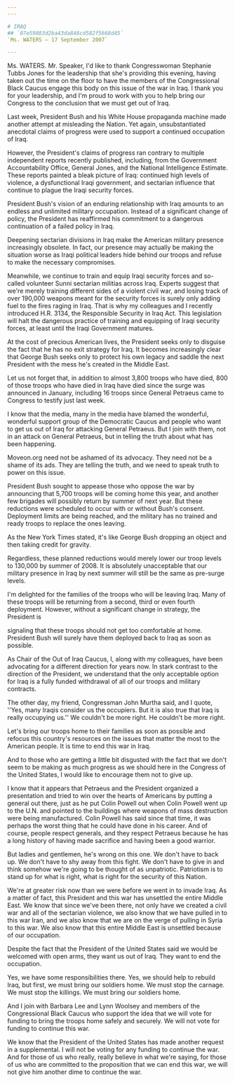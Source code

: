 ```yaml
---
---

# IRAQ
## `07e59883d2ba43da846cd582f5668d45`
`Ms. WATERS — 17 September 2007`

---
```



Ms. WATERS. Mr. Speaker, I'd like to thank Congresswoman Stephanie 
Tubbs Jones for the leadership that she's providing this evening, 
having taken out the time on the floor to have the members of the 
Congressional Black Caucus engage this body on this issue of the war in 
Iraq. I thank you for your leadership, and I'm proud to work with you 
to help bring our Congress to the conclusion that we must get out of 
Iraq.

Last week, President Bush and his White House propaganda machine made 
another attempt at misleading the Nation. Yet again, unsubstantiated 
anecdotal claims of progress were used to support a continued 
occupation of Iraq.

However, the President's claims of progress ran contrary to multiple 
independent reports recently published, including, from the Government 
Accountability Office, General Jones, and the National Intelligence 
Estimate. These reports painted a bleak picture of Iraq: continued high 
levels of violence, a dysfunctional Iraqi government, and sectarian 
influence that continue to plague the Iraqi security forces.

President Bush's vision of an enduring relationship with Iraq amounts 
to an endless and unlimited military occupation. Instead of a 
significant change of policy, the President has reaffirmed his 
commitment to a dangerous continuation of a failed policy in Iraq.

Deepening sectarian divisions in Iraq make the American military 
presence increasingly obsolete. In fact, our presence may actually be 
making the situation worse as Iraqi political leaders hide behind our 
troops and refuse to make the necessary compromises.

Meanwhile, we continue to train and equip Iraqi security forces and 
so-called volunteer Sunni sectarian militias across Iraq. Experts 
suggest that we're merely training different sides of a violent civil 
war, and losing track of over 190,000 weapons meant for the security 
forces is surely only adding fuel to the fires raging in Iraq. That is 
why my colleagues and I recently introduced H.R. 3134, the Responsible 
Security in Iraq Act. This legislation will halt the dangerous practice 
of training and equipping of Iraqi security forces, at least until the 
Iraqi Government matures.

At the cost of precious American lives, the President seeks only to 
disguise the fact that he has no exit strategy for Iraq. It becomes 
increasingly clear that George Bush seeks only to protect his own 
legacy and saddle the next President with the mess he's created in the 
Middle East.

Let us not forget that, in addition to almost 3,800 troops who have 
died, 800 of those troops who have died in Iraq have died since the 
surge was announced in January, including 16 troops since General 
Petraeus came to Congress to testify just last week.

I know that the media, many in the media have blamed the wonderful, 
wonderful support group of the Democratic Caucus and people who want to 
get us out of Iraq for attacking General Petraeus. But I join with 
them, not in an attack on General Petraeus, but in telling the truth 
about what has been happening.

Moveon.org need not be ashamed of its advocacy. They need not be a 
shame of its ads. They are telling the truth, and we need to speak 
truth to power on this issue.

President Bush sought to appease those who oppose the war by 
announcing that 5,700 troops will be coming home this year, and another 
few brigades will possibly return by summer of next year. But these 
reductions were scheduled to occur with or without Bush's consent. 
Deployment limits are being reached, and the military has no trained 
and ready troops to replace the ones leaving.

As the New York Times stated, it's like George Bush dropping an 
object and then taking credit for gravity.

Regardless, these planned reductions would merely lower our troop 
levels to 130,000 by summer of 2008. It is absolutely unacceptable that 
our military presence in Iraq by next summer will still be the same as 
pre-surge levels.

I'm delighted for the families of the troops who will be leaving 
Iraq. Many of these troops will be returning from a second, third or 
even fourth deployment. However, without a significant change in 
strategy, the President is


signaling that these troops should not get too comfortable at home. 
President Bush will surely have them deployed back to Iraq as soon as 
possible.

As Chair of the Out of Iraq Caucus, I, along with my colleagues, have 
been advocating for a different direction for years now. In stark 
contrast to the direction of the President, we understand that the only 
acceptable option for Iraq is a fully funded withdrawal of all of our 
troops and military contracts.

The other day, my friend, Congressman John Murtha said, and I quote, 
''Yes, many Iraqis consider us the occupiers. But it is also true that 
Iraq is really occupying us.'' We couldn't be more right. He couldn't 
be more right.

Let's bring our troops home to their families as soon as possible and 
refocus this country's resources on the issues that matter the most to 
the American people. It is time to end this war in Iraq.

And to those who are getting a little bit disgusted with the fact 
that we don't seem to be making as much progress as we should here in 
the Congress of the United States, I would like to encourage them not 
to give up.

I know that it appears that Petraeus and the President organized a 
presentation and tried to win over the hearts of Americans by putting a 
general out there, just as he put Colin Powell out when Colin Powell 
went up to the U.N. and pointed to the buildings where weapons of mass 
destruction were being manufactured. Colin Powell has said since that 
time, it was perhaps the worst thing that he could have done in his 
career. And of course, people respect generals, and they respect 
Petraeus because he has a long history of having made sacrifice and 
having been a good warrior.

But ladies and gentlemen, he's wrong on this one. We don't have to 
back up. We don't have to shy away from this fight. We don't have to 
give in and think somehow we're going to be thought of as unpatriotic. 
Patriotism is to stand up for what is right, what is right for the 
security of this Nation.


We're at greater risk now than we were before we went in to invade 
Iraq. As a matter of fact, this President and this war has unsettled 
the entire Middle East. We know that since we've been there, not only 
have we created a civil war and all of the sectarian violence, we also 
know that we have pulled in to this war Iran, and we also know that we 
are on the verge of pulling in Syria to this war. We also know that 
this entire Middle East is unsettled because of our occupation.

Despite the fact that the President of the United States said we 
would be welcomed with open arms, they want us out of Iraq. They want 
to end the occupation.

Yes, we have some responsibilities there. Yes, we should help to 
rebuild Iraq, but first, we must bring our soldiers home. We must stop 
the carnage. We must stop the killings. We must bring our soldiers 
home.

And I join with Barbara Lee and Lynn Woolsey and members of the 
Congressional Black Caucus who support the idea that we will vote for 
funding to bring the troops home safely and securely. We will not vote 
for funding to continue this war.

We know that the President of the United States has made another 
request in a supplemental. I will not be voting for any funding to 
continue the war. And for those of us who really, really believe in 
what we're saying, for those of us who are committed to the proposition 
that we can end this war, we will not give him another dime to continue 
the war.